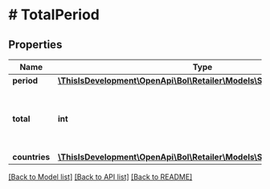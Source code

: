 # # TotalPeriod

## Properties

Name | Type | Description | Notes
------------ | ------------- | ------------- | -------------
**period** | [**\ThisIsDevelopment\OpenApi\Bol\Retailer\Models\SearchTermsPeriod**](SearchTermsPeriod.md) |  |
**total** | **int** | The number of customer visits on the search page. |
**countries** | [**\ThisIsDevelopment\OpenApi\Bol\Retailer\Models\SearchTermsCountry[]**](SearchTermsCountry.md) |  |

[[Back to Model list]](../../README.md#models) [[Back to API list]](../../README.md#endpoints) [[Back to README]](../../README.md)
